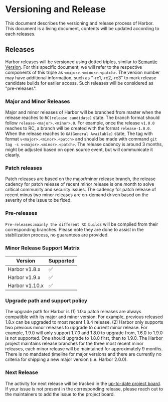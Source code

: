 # Versioning and Release
This document describes the versioning and release process of Harbor. This document is a living document, contents will be updated according to each releases.

## Releases
Harbor releases will be versioned using dotted triples, similar to [Semantic Version](http://semver.org/). For this specific document, we will refer to the respective components of this triple as `<major>.<minor>.<patch>`. The version number may have additional information, such as "-rc1,-rc2,-rc3" to mark release candidate builds for earlier access. Such releases will be considered as "pre-releases".

### Major and Minor Releases
Major and minor releases of Harbor will be branched from master when the release reaches to `RC(release candidate)` state. The branch format should follow `release-<major>.<minor>.0`. For example, once the release `v1.0.0` reaches to RC, a branch will be created with the format `release-1.0.0`. When the release reaches to `GA(General Available)` state, The tag with format `v<major>.<minor>.<patch>` and should be made with command `git tag -s v<major>.<minor>.<patch>`. The release cadency is around 3 months, might be adjusted based on open source event, but will communicate it clearly.

### Patch releases
Patch releases are based on the major/minor release branch, the release cadency for patch release of recent minor release is one month to solve critical community and security issues. The cadency for patch release of recent minus two minor releases are on-demand driven based on the severity of the issue to be fixed.

### Pre-releases
`Pre-releases:mainly the different RC builds` will be compiled from their corresponding branches. Please note they are done to assist in the stabilization process, no guarantees are provided.

### Minor Release Support Matrix
| Version | Supported          |
| ------- | ------------------ |
| Harbor v1.8.x   | :white_check_mark: |
| Harbor v1.9.x   | :white_check_mark: |
| Harbor v1.10.x   | :white_check_mark: |

### Upgrade path and support policy
The upgrade path for Harbor is (1) 1.0.x patch releases are always compatible with its major and minor version. For example, previous released 1.8.x can be upgraded to most recent 1.8.4 release. (2) Harbor only supports two previous minor releases to upgrade to current minor release. For example, 1.9.0 will only support 1.7.0 and 1.8.0 to upgrade from, 1.6.0 to 1.9.0 is not supported. One should upgrade to 1.8.0 first, then to 1.9.0.
The Harbor project maintains release branches for the three most recent minor releases, each minor release will be maintained for approximately 9 months. There is no mandated timeline for major versions and there are currently no criteria for shipping a new major version (i.e. Harbor 2.0.0).

### Next Release
The activity for next release will be tracked in the [up-to-date project board](https://github.com/orgs/goharbor/projects/1). If your issue is not present in the corresponding release, please reach out to the maintainers to add the issue to the project board.
